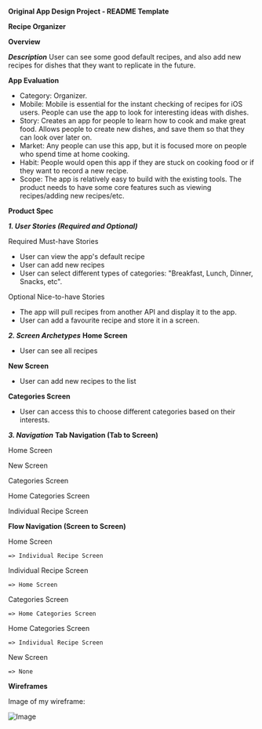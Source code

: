 **Original App Design Project - README Template**

**Recipe Organizer**

**Overview**

***Description***
User can see some good default recipes, and also add new recipes for dishes that they want to replicate in the future.

**App Evaluation**
- Category: Organizer.
- Mobile: Mobile is essential for the instant checking of recipes for iOS users. People can use the app to look for interesting ideas with dishes.
- Story: Creates an app for people to learn how to cook and make great food. Allows people to create new dishes, and save them so that they can look over later on.
- Market: Any people can use this app, but it is focused more on people who spend time at home cooking.
- Habit: People would open this app if they are stuck on cooking food or if they want to record a new recipe.
- Scope: The app is relatively easy to build with the existing tools. The product needs to have some core features such as viewing recipes/adding new recipes/etc.

**Product Spec**

***1. User Stories (Required and Optional)***

Required Must-have Stories
- User can view the app's default recipe
- User can add new recipes
- User can select different types of categories: "Breakfast, Lunch, Dinner, Snacks, etc".

Optional Nice-to-have Stories
- The app will pull recipes from another API and display it to the app.
- User can add a favourite recipe and store it in a screen.

***2. Screen Archetypes***
**Home Screen**
- User can see all recipes

**New Screen**
- User can add new recipes to the list

**Categories Screen**
- User can access this to choose different categories based on their interests.

***3. Navigation***
**Tab Navigation (Tab to Screen)**

Home Screen

New Screen

Categories Screen

Home Categories Screen

Individual Recipe Screen

**Flow Navigation (Screen to Screen)**

Home Screen 

    => Individual Recipe Screen
    
Individual Recipe Screen

    => Home Screen

Categories Screen 

    => Home Categories Screen
    
Home Categories Screen

    => Individual Recipe Screen
    
New Screen 

    => None

**Wireframes**

Image of my wireframe:

![Image](https://github.com/Baozzz04/CodePath_Capstone/blob/main/IMG_9110.HEIC)